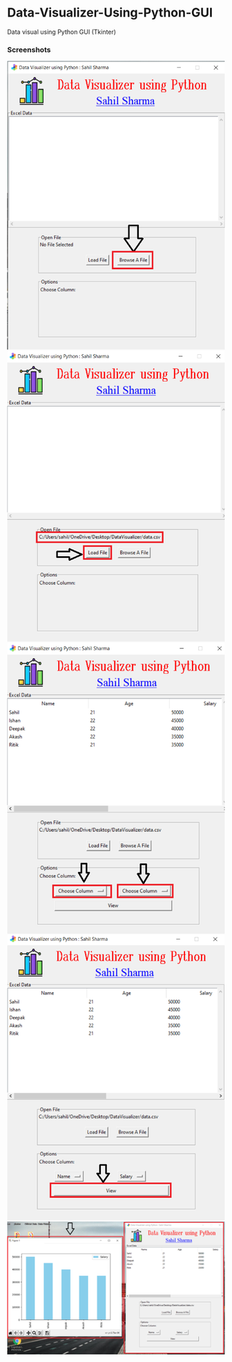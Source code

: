 # Data-Visualizer-Using-Python-GUI
Data visual using Python GUI (Tkinter)

<h3>Screenshots</h3>
<img src="Screenshots/1.png"><br>
<img src="Screenshots/2.png"><br>
<img src="Screenshots/3.png"><br>
<img src="Screenshots/4.png"><br>
<img src="Screenshots/5.png">
